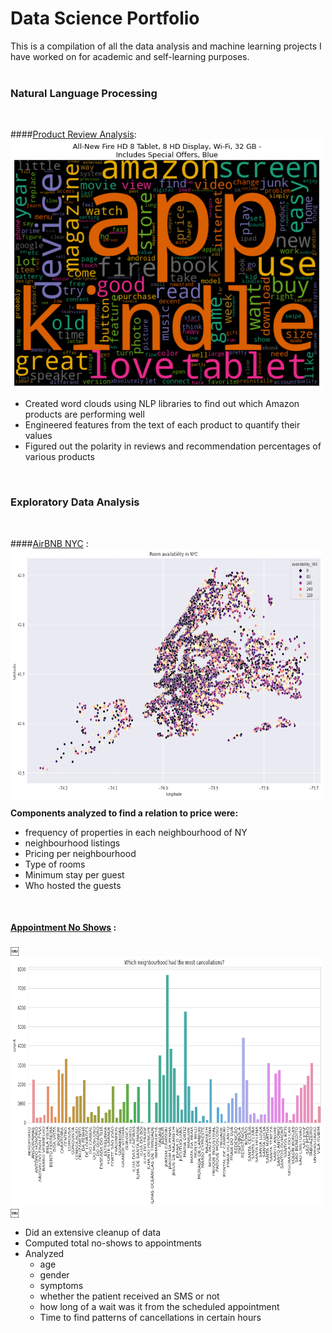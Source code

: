 # Data Science Portfolio
This is a compilation of all the data analysis and machine learning projects I have worked on for academic
and self-learning purposes.
<br />
<br />

### Natural Language Processing

<br />

####[Product Review Analysis](https://github.com/darkMatterChimpanzee/Data-Science-Portfolio/tree/main/Product%20Review%20Analysis): 
<a href="https://github.com/darkMatterChimpanzee/Data-Science-Portfolio/tree/main/Product%20Review%20Analysis">
<img src="./img/product-review.png" align="center" style="width: 500px; height: 400px;" />
</a>

  - Created word clouds using NLP libraries to find out which Amazon products are performing well 
  - Engineered features from the text of each product to quantify their values
  - Figured out the polarity in reviews and recommendation percentages of various products

<br />

### Exploratory Data Analysis

<br />

####[AirBNB NYC](https://github.com/darkMatterChimpanzee/Data-Science-Portfolio/tree/main/airBNB%20NYC%20Price%20Prediction) : 
<a href="https://github.com/darkMatterChimpanzee/Data-Science-Portfolio/tree/main/AirBNB%20NYC">
<img src="./img/NYC_airbnb.png" align="center" style="width: 500px; height: 400px;"/>
</a>

<b>Components analyzed to find a relation to price were:</b>
- frequency of properties in each neighbourhood of NY
- neighbourhood listings
- Pricing per neighbourhood
- Type of rooms 
- Minimum stay per guest
- Who hosted the guests


<br/>

#### [Appointment No Shows](https://github.com/darkMatterChimpanzee/Data-Science-Portfolio/tree/main/Appointment%20No-Shows) :
 <a href="https://github.com/darkMatterChimpanzee/Data-Science-Portfolio/tree/main/Appointment%20No-Shows"> 
￼<img src="./img/no-appoint.png" align="center" style="width: 500px; height: 400px" />
￼</a>
<br />


- Did an extensive cleanup of data
- Computed total no-shows to appointments
- Analyzed 
  - age
  - gender
  - symptoms
  - whether the patient received an SMS or not 
  - how long of a wait was it from the scheduled appointment
  - Time to find patterns of cancellations in certain hours

